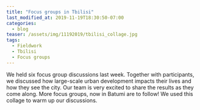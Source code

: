```yaml
---
title: "Focus groups in Tbilisi"
last_modified_at: 2019-11-19T18:30:50-07:00
categories:
  - blog
teaser: /assets/img/11192019/tbilisi_collage.jpg
tags:
  - Fieldwork
  - Tbilisi
  - Focus groups
---
```



We held six focus group discussions last week. Together with participants, we discussed how large-scale urban development impacts their lives and how they see the city. Our team is very excited to share the results as they come along. More focus groups, now in Batumi are to follow! We used this collage to warm up our discussions.

[]("/assets/img/11192019/tbilisi_collage.jpg")
